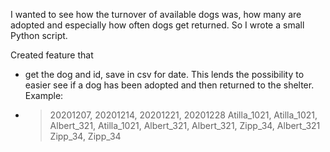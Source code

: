 I wanted to see how the turnover of available dogs was, how many are adopted and especially how often dogs get returned. So I wrote a small Python script.

Created feature that 
* get the dog and id, save in csv for date. This lends the possibility to easier see if a dog has been adopted and then returned to the shelter. Example:
*   > 20201207, 20201214, 20201221, 20201228
    > Atilla_1021, Atilla_1021, Albert_321, Atilla_1021,
    > Albert_321, Albert_321, Zipp_34, Albert_321
    > Zipp_34, Zipp_34
